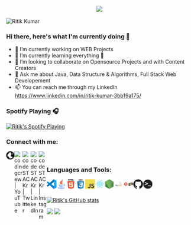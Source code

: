 <p align="center"> 

<img style="margin:auto;height:200px;" src="https://user-images.githubusercontent.com/83454075/180928900-62047562-846b-44eb-a954-2a5489425ded.gif"  />
 </p>
<p align="left"> <img src="https://komarev.com/ghpvc/?username=srivastavaritik&label=Profile%20views&color=0e75b6&style=flat" alt="Ritik Kumar" /> </p>

### Hi there, here's what I'm currently doing 👋

- 🔭 I’m currently working on WEB Projects
- 🌱 I’m currently learning everything 🤣
- 👯 I’m looking to collaborate on Opensource Projects and with Content Creators
- 💬 Ask me about Java, Data Structure & Algorithms, Full Stack Web Developement
- 📫 You can reach me through my LinkedIn https://www.linkedin.com/in/ritik-kumar-3bb19a175/


### Spotify Playing 🎧
[<img src="https://githubplaying-srivastavaritik.vercel.app/api/spotify.py" alt="Ritik's Spotify Playing" width="350" />](https://open.spotify.com/user/314ga2uhgreejio6gahh3skgkody)

### Connect with me:

[<img align="left" alt="ritikk.me" width="22px" src="https://raw.githubusercontent.com/iconic/open-iconic/master/svg/globe.svg" />][website]
[<img align="left" alt="codingcrew | YouTube" width="22px" src="https://cdn.jsdelivr.net/npm/simple-icons@v3/icons/youtube.svg" />][youtube]
[<img align="left" alt="codeSTACKr | Twitter" width="22px" src="https://cdn.jsdelivr.net/npm/simple-icons@v3/icons/twitter.svg" />][twitter]
[<img align="left" alt="codeSTACKr | LinkedIn" width="22px" src="https://cdn.jsdelivr.net/npm/simple-icons@v3/icons/linkedin.svg" />][linkedin]
[<img align="left" alt="codeSTACKr | Instagram" width="22px" src="https://cdn.jsdelivr.net/npm/simple-icons@v3/icons/instagram.svg" />][instagram]

<br />

### Languages and Tools:

<img align="left" alt="Visual Studio Code" width="26px" src="https://raw.githubusercontent.com/github/explore/80688e429a7d4ef2fca1e82350fe8e3517d3494d/topics/visual-studio-code/visual-studio-code.png" />
<img align="left" alt="Java" width="26px" src="java.png" />

<img align="left" alt="HTML5" width="26px" src="https://raw.githubusercontent.com/github/explore/80688e429a7d4ef2fca1e82350fe8e3517d3494d/topics/html/html.png" />
<img align="left" alt="CSS3" width="26px" src="https://raw.githubusercontent.com/github/explore/80688e429a7d4ef2fca1e82350fe8e3517d3494d/topics/css/css.png" />
<img align="left" alt="JavaScript" width="26px" src="https://raw.githubusercontent.com/github/explore/80688e429a7d4ef2fca1e82350fe8e3517d3494d/topics/javascript/javascript.png" /><img align="left" alt="React" width="26px" src="https://raw.githubusercontent.com/github/explore/80688e429a7d4ef2fca1e82350fe8e3517d3494d/topics/react/react.png" />
<img align="left" alt="Node.js" width="26px" src="https://raw.githubusercontent.com/github/explore/80688e429a7d4ef2fca1e82350fe8e3517d3494d/topics/nodejs/nodejs.png" />
<img align="left" alt="MySQL" width="26px" src="https://raw.githubusercontent.com/github/explore/80688e429a7d4ef2fca1e82350fe8e3517d3494d/topics/mysql/mysql.png" />
<img align="left" alt="Git" width="26px" src="https://raw.githubusercontent.com/github/explore/80688e429a7d4ef2fca1e82350fe8e3517d3494d/topics/git/git.png" /><img align="left" alt="GitHub" width="26px" src="https://raw.githubusercontent.com/github/explore/78df643247d429f6cc873026c0622819ad797942/topics/github/github.png" />
<img align="left" alt="Terminal" width="26px" src="https://raw.githubusercontent.com/github/explore/80688e429a7d4ef2fca1e82350fe8e3517d3494d/topics/terminal/terminal.png" />
<br />
<br />

[![Ritik's GitHub stats](https://github-readme-stats.vercel.app/api?username=srivastavaritik&show_icons=true&theme=github_dark)](https://github.com/anuraghazra/github-readme-stats)

 <img src="https://github-profile-summary-cards.vercel.app/api/cards/profile-details?username=srivastavaritik&theme=github_dark&show_icons=true" />
 
 <img src="https://github-readme-stats.vercel.app/api/top-langs/?username=srivastavaritik&theme=github_dark" />



[website]: http://ritikk.me
[twitter]: https://twitter.com/srivastavritikk
[youtube]: https://www.youtube.com/channel/UCpHtfSctzcIsrEx4PZ1UUZw
[instagram]: https://instagram.com/theritiksrivastava
[linkedin]: https://linkedin.com/in/ritik-kumar-3bb19a175/
